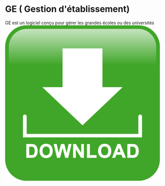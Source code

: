 # GE ( Gestion d'établissement)
GE est un logiciel conçu pour gérer les grandes écoles ou des universités
[![Download|110x110,20%](src/dist/img/down.png)](https://github.com/jahjuno/GE/releases/download/v1.0.0/ge.exe)
